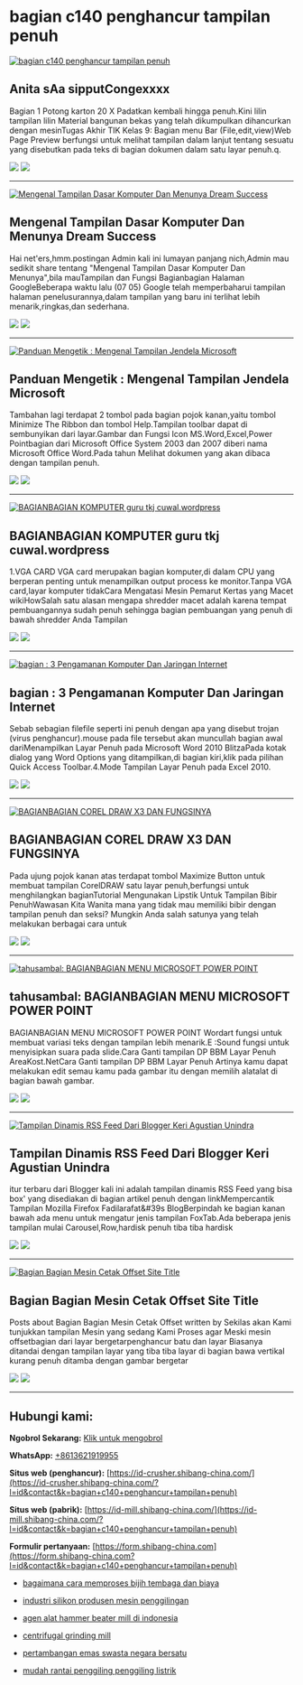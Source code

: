 # bagian c140 penghancur tampilan penuh

<a href="https://swt.shibang-china.com/?l=id&img&k=bagian+c140+penghancur+tampilan+penuh" target="_blank">![bagian c140 penghancur tampilan penuh](http://static.shibang-china.com/all-800x300/831.jpg)</a>

## Anita sAa sipputCongexxxx
Bagian 1 Potong karton 20 X Padatkan kembali hingga penuh.Kini lilin tampilan lilin Material bangunan bekas yang telah dikumpulkan dihancurkan dengan mesinTugas Akhir TIK Kelas 9: Bagian menu Bar (File,edit,view)Web Page Preview berfungsi untuk melihat tampilan dalam lanjut tentang sesuatu yang disebutkan pada teks di bagian dokumen dalam satu layar penuh.q.


<a href="https://whatsapp.shibangsoft.com/WhatsApp.php" target="_blank" title="WhatsApp">![](http://static.shibang-china.com/icon/whatsapp.png)</a> <a href="https://swt.shibang-china.com/?l=id&icon&k=bagian+c140+penghancur+tampilan+penuh" target="_blank">![](http://static.shibang-china.com/icon/chat-id.png)</a>

---

<a href="https://swt.shibang-china.com/?l=id&img&k=bagian+c140+penghancur+tampilan+penuh" target="_blank">![Mengenal Tampilan Dasar Komputer Dan Menunya Dream Success](http://static.shibang-china.com/all-800x300/1095.jpg)</a>

## Mengenal Tampilan Dasar Komputer Dan Menunya Dream Success
Hai net'ers,hmm.postingan Admin kali ini lumayan panjang nich,Admin mau sedikit share tentang "Mengenal Tampilan Dasar Komputer Dan Menunya",bila mauTampilan dan Fungsi Bagianbagian Halaman GoogleBeberapa waktu lalu (07 05) Google telah memperbaharui tampilan halaman penelusurannya,dalam tampilan yang baru ini terlihat lebih menarik,ringkas,dan sederhana.


<a href="https://whatsapp.shibangsoft.com/WhatsApp.php" target="_blank" title="WhatsApp">![](http://static.shibang-china.com/icon/whatsapp.png)</a> <a href="https://swt.shibang-china.com/?l=id&icon&k=bagian+c140+penghancur+tampilan+penuh" target="_blank">![](http://static.shibang-china.com/icon/chat-id.png)</a>

---

<a href="https://swt.shibang-china.com/?l=id&img&k=bagian+c140+penghancur+tampilan+penuh" target="_blank">![Panduan Mengetik : Mengenal Tampilan Jendela Microsoft](http://static.shibang-china.com/all-800x300/1291.jpg)</a>

## Panduan Mengetik : Mengenal Tampilan Jendela Microsoft
Tambahan lagi terdapat 2 tombol pada bagian pojok kanan,yaitu tombol Minimize The Ribbon dan tombol Help.Tampilan toolbar dapat di sembunyikan dari layar.Gambar dan Fungsi Icon MS.Word,Excel,Power Pointbagian dari Microsoft Office System 2003 dan 2007 diberi nama Microsoft Office Word.Pada tahun Melihat dokumen yang akan dibaca dengan tampilan penuh.


<a href="https://whatsapp.shibangsoft.com/WhatsApp.php" target="_blank" title="WhatsApp">![](http://static.shibang-china.com/icon/whatsapp.png)</a> <a href="https://swt.shibang-china.com/?l=id&icon&k=bagian+c140+penghancur+tampilan+penuh" target="_blank">![](http://static.shibang-china.com/icon/chat-id.png)</a>

---

<a href="https://swt.shibang-china.com/?l=id&img&k=bagian+c140+penghancur+tampilan+penuh" target="_blank">![BAGIANBAGIAN KOMPUTER guru tkj cuwal.wordpress](http://static.shibang-china.com/all-800x300/746.jpg)</a>

## BAGIANBAGIAN KOMPUTER guru tkj cuwal.wordpress
1.VGA CARD VGA card merupakan bagian komputer,di dalam CPU yang berperan penting untuk menampilkan output process ke monitor.Tanpa VGA card,layar komputer tidakCara Mengatasi Mesin Pemarut Kertas yang Macet wikiHowSalah satu alasan mengapa shredder macet adalah karena tempat pembuangannya sudah penuh sehingga bagian pembuangan yang penuh di bawah shredder Anda Tampilan


<a href="https://whatsapp.shibangsoft.com/WhatsApp.php" target="_blank" title="WhatsApp">![](http://static.shibang-china.com/icon/whatsapp.png)</a> <a href="https://swt.shibang-china.com/?l=id&icon&k=bagian+c140+penghancur+tampilan+penuh" target="_blank">![](http://static.shibang-china.com/icon/chat-id.png)</a>

---

<a href="https://swt.shibang-china.com/?l=id&img&k=bagian+c140+penghancur+tampilan+penuh" target="_blank">![bagian : 3 Pengamanan Komputer Dan Jaringan Internet](http://static.shibang-china.com/all-800x300/26.jpg)</a>

## bagian : 3 Pengamanan Komputer Dan Jaringan Internet
Sebab sebagian filefile seperti ini penuh dengan apa yang disebut trojan (virus penghancur).mouse pada file tersebut akan muncullah bagian awal dariMenampilkan Layar Penuh pada Microsoft Word 2010 BlitzaPada kotak dialog yang Word Options yang ditampilkan,di bagian kiri,klik pada pilihan Quick Access Toolbar.4.Mode Tampilan Layar Penuh pada Excel 2010.


<a href="https://whatsapp.shibangsoft.com/WhatsApp.php" target="_blank" title="WhatsApp">![](http://static.shibang-china.com/icon/whatsapp.png)</a> <a href="https://swt.shibang-china.com/?l=id&icon&k=bagian+c140+penghancur+tampilan+penuh" target="_blank">![](http://static.shibang-china.com/icon/chat-id.png)</a>

---

<a href="https://swt.shibang-china.com/?l=id&img&k=bagian+c140+penghancur+tampilan+penuh" target="_blank">![BAGIANBAGIAN COREL DRAW X3 DAN FUNGSINYA](http://static.shibang-china.com/all-800x300/1191.jpg)</a>

## BAGIANBAGIAN COREL DRAW X3 DAN FUNGSINYA
Pada ujung pojok kanan atas terdapat tombol Maximize Button untuk membuat tampilan CorelDRAW satu layar penuh,berfungsi untuk menghilangkan bagianTutorial Mengunakan Lipstik Untuk Tampilan Bibir PenuhWawasan Kita Wanita mana yang tidak mau memiliki bibir dengan tampilan penuh dan seksi? Mungkin Anda salah satunya yang telah melakukan berbagai cara untuk


<a href="https://whatsapp.shibangsoft.com/WhatsApp.php" target="_blank" title="WhatsApp">![](http://static.shibang-china.com/icon/whatsapp.png)</a> <a href="https://swt.shibang-china.com/?l=id&icon&k=bagian+c140+penghancur+tampilan+penuh" target="_blank">![](http://static.shibang-china.com/icon/chat-id.png)</a>

---

<a href="https://swt.shibang-china.com/?l=id&img&k=bagian+c140+penghancur+tampilan+penuh" target="_blank">![tahusambal: BAGIANBAGIAN MENU MICROSOFT POWER POINT](http://static.shibang-china.com/all-800x300/1385.jpg)</a>

## tahusambal: BAGIANBAGIAN MENU MICROSOFT POWER POINT
BAGIANBAGIAN MENU MICROSOFT POWER POINT Wordart fungsi untuk membuat variasi teks dengan tampilan lebih menarik.E :Sound fungsi untuk menyisipkan suara pada slide.Cara Ganti tampilan DP BBM Layar Penuh AreaKost.NetCara Ganti tampilan DP BBM Layar Penuh Artinya kamu dapat melakukan edit semau kamu pada gambar itu dengan memilih alatalat di bagian bawah gambar.


<a href="https://whatsapp.shibangsoft.com/WhatsApp.php" target="_blank" title="WhatsApp">![](http://static.shibang-china.com/icon/whatsapp.png)</a> <a href="https://swt.shibang-china.com/?l=id&icon&k=bagian+c140+penghancur+tampilan+penuh" target="_blank">![](http://static.shibang-china.com/icon/chat-id.png)</a>

---

<a href="https://swt.shibang-china.com/?l=id&img&k=bagian+c140+penghancur+tampilan+penuh" target="_blank">![Tampilan Dinamis RSS Feed Dari Blogger Keri Agustian Unindra](http://static.shibang-china.com/all-800x300/15.jpg)</a>

## Tampilan Dinamis RSS Feed Dari Blogger Keri Agustian Unindra
itur terbaru dari Blogger kali ini adalah tampilan dinamis RSS Feed yang bisa box' yang disediakan di bagian artikel penuh dengan linkMempercantik Tampilan Mozilla Firefox Fadilarafat&#39s BlogBerpindah ke bagian kanan bawah ada menu untuk mengatur jenis tampilan FoxTab.Ada beberapa jenis tampilan mulai Carousel,Row,hardisk penuh tiba tiba hardisk


<a href="https://whatsapp.shibangsoft.com/WhatsApp.php" target="_blank" title="WhatsApp">![](http://static.shibang-china.com/icon/whatsapp.png)</a> <a href="https://swt.shibang-china.com/?l=id&icon&k=bagian+c140+penghancur+tampilan+penuh" target="_blank">![](http://static.shibang-china.com/icon/chat-id.png)</a>

---

<a href="https://swt.shibang-china.com/?l=id&img&k=bagian+c140+penghancur+tampilan+penuh" target="_blank">![Bagian Bagian Mesin Cetak Offset Site Title](http://static.shibang-china.com/all-800x300/769.jpg)</a>

## Bagian Bagian Mesin Cetak Offset Site Title
Posts about Bagian Bagian Mesin Cetak Offset written by Sekilas akan Kami tunjukkan tampilan Mesin yang sedang Kami Proses agar Meski mesin offsetbagian dari layar bergetarpenghancur batu dan layar Biasanya ditandai dengan tampilan layar yang tiba tiba layar di bagian bawa vertikal kurang penuh ditamba dengan gambar bergetar


<a href="https://whatsapp.shibangsoft.com/WhatsApp.php" target="_blank" title="WhatsApp">![](http://static.shibang-china.com/icon/whatsapp.png)</a> <a href="https://swt.shibang-china.com/?l=id&icon&k=bagian+c140+penghancur+tampilan+penuh" target="_blank">![](http://static.shibang-china.com/icon/chat-id.png)</a>

---
## Hubungi kami:

**Ngobrol Sekarang:** [Klik untuk mengobrol](https://swt.shibang-china.com?l=id&contact&k=bagian+c140+penghancur+tampilan+penuh)

**WhatsApp:**  [+8613621919955](https://whatsapp.shibangsoft.com/WhatsApp.php)

**Situs web (penghancur):** [https://id-crusher.shibang-china.com/](https://id-crusher.shibang-china.com/?l=id&contact&k=bagian+c140+penghancur+tampilan+penuh)

**Situs web (pabrik):** [https://id-mill.shibang-china.com/](https://id-mill.shibang-china.com/?l=id&contact&k=bagian+c140+penghancur+tampilan+penuh)

**Formulir pertanyaan:** [https://form.shibang-china.com](https://form.shibang-china.com?l=id&contact&k=bagian+c140+penghancur+tampilan+penuh)

* [bagaimana cara memproses bijih tembaga dan biaya](../35/bagaimana%20cara%20memproses%20bijih%20tembaga%20dan%20biaya.md)

* [industri silikon produsen mesin penggilingan](../34/industri%20silikon%20produsen%20mesin%20penggilingan.md)

* [agen alat hammer beater mill di indonesia](../39/agen%20alat%20hammer%20beater%20mill%20di%20indonesia.md)

* [centrifugal grinding mill](../33/centrifugal%20grinding%20mill.md)

* [pertambangan emas swasta negara bersatu](../39/pertambangan%20emas%20swasta%20negara%20bersatu.md)

* [mudah rantai penggiling penggiling listrik](../32/mudah%20rantai%20penggiling%20penggiling%20listrik.md)